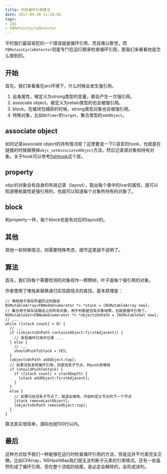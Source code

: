 ```yaml
---
title: 内存循环引用算法
date: 2017-09-30 21:28:56
tags:
- iOS
- FBRetainCycleDetector
---
```


平时我们最容易犯的一个错误就是循环引用，而且难以察觉，而`FBRetainCycleDetector`则是专门在运行期来检查循环引用，那我们来看看他是怎么做到的。

<!--more-->

## 开始

首先，我们来看看在arc环境下，什么时候会发生强引用。

1. 自身属性，被定义为strong类型的变量，都会产生一次强引用。
2. associate object，被定义为retain类型的也会被强引用。
3. block，在被闭包捕获的时候，strong类型对象也会被强引用。
4. 特殊对象，比如`NSTimer`的`target`，集合类型的`addObject`。

## associate object

如何记录associate object的持有情况呢？这里要说一下C语言的hook，也就是在链接的时候替换掉`objc_setAssociatedObject`方法，然后记录源对象和持有对象。关于hook可以参考[fishhook](https://github.com/facebook/fishhook)这个库。

## property

objc的对象会有自身的布局记录（layout），取出每个类中的Ivar的属性，就可以知道哪些属性是强引用的，也就可以知道每个对象所持有的对象了。

## block

和property一样，每个block也是有对应的layout的。

## 其他

其他一些特殊情况，则需要特殊考虑，细节这里就不说明了。

## 算法

首先，我们将每个需要检测的对象视作一颗颗树，叶子是每个强引用的对象。

作者使用了堆栈来替换递归实现路径点的查找，基本原理是：

```objc
// 堆栈用于保存所遍历过的路径
NSMutableArray<FBNodeEnumerator *> *stack = [NSMutableArray new];
// 集合用于保存该路径上的所有对象，用于判断是否有对象相等，也就是循环引用了。
NSMutableSet<FBNodeEnumerator *> *objectsOnPath = [NSMutableSet new];
// ...
while ([stack count] > 0) {
  // ...
  if ([objectsOnPath containsObject:firstAdjacent]) {
    // 发现循环引用并记录 ...
  } else {
    // ...
    shouldPushToStack = YES;
  }
  [objectsOnPath addObject:top];
  // 如果没有发现循环引用，则查找其子节点，并push进堆栈
  if (shouldPushToStack) {
    if ([stack count] < stackDepth) {
      [stack addObject:firstAdjacent];
    }
  }
  else {
    // 如果已经没有子节点了，就退出堆栈，开始判定父节点的下一个节点
    [stack removeLastObject];
    [objectsOnPath removeObject:top];
  }
}
```

算法其实很简单，源码也就100行以内。

## 最后

这种方式给予我们一种能够在运行时检查循环引用的方法，但是这并不代表完全正确，比如CFArray，NSHashMap我们就无法判断子元素的引用情况。还有一些虽然形成了循环引用，但在整个流程的结尾，是必定会解除的，会形成误判。
